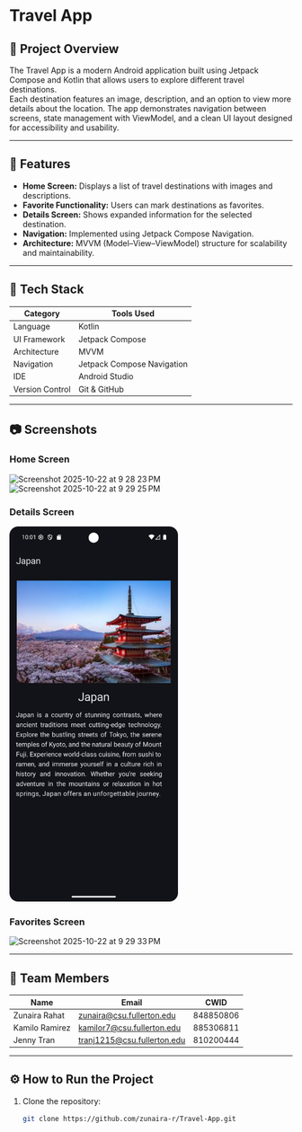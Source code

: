 # Travel App

## 📱 Project Overview
The Travel App is a modern Android application built using Jetpack Compose and Kotlin that allows users to explore different travel destinations.  
Each destination features an image, description, and an option to view more details about the location. The app demonstrates navigation between screens, state management with ViewModel, and a clean UI layout designed for accessibility and usability.

---

## 🧭 Features
-  **Home Screen:** Displays a list of travel destinations with images and descriptions.
-  **Favorite Functionality:** Users can mark destinations as favorites.
-  **Details Screen:** Shows expanded information for the selected destination.
-  **Navigation:** Implemented using Jetpack Compose Navigation.
-  **Architecture:** MVVM (Model–View–ViewModel) structure for scalability and maintainability.

---

## 🧩 Tech Stack
| Category | Tools Used |
|-----------|-------------|
| Language | Kotlin |
| UI Framework | Jetpack Compose |
| Architecture | MVVM |
| Navigation | Jetpack Compose Navigation |
| IDE | Android Studio |
| Version Control | Git & GitHub |

---

## 📷 Screenshots

### Home Screen
<img width="300" height="649" alt="Screenshot 2025-10-22 at 9 28 23 PM" src="https://github.com/user-attachments/assets/accaf1d9-ae52-4ed4-80ec-29c56ab735ca" />
<img width="328" height="655" alt="Screenshot 2025-10-22 at 9 29 25 PM" src="https://github.com/user-attachments/assets/4a50c55c-63fd-4ac8-be27-67c7aa63a02f" />

### Details Screen
<img src="screenshots/details_screen.png" width="300" alt="Details Screen">

### Favorites Screen
<img width="312" height="654" alt="Screenshot 2025-10-22 at 9 29 33 PM" src="https://github.com/user-attachments/assets/fee89f32-97e1-45e8-9efc-530ae1b07b15" />

---

## 👥 Team Members

| Name           | Email                     | CWID      |
|----------------|---------------------------|-----------|
| Zunaira Rahat  | zunaira@csu.fullerton.edu | 848850806 |
| Kamilo Ramirez | kamilor7@csu.fullerton.edu       | 885306811    |
| Jenny Tran     | tranj1215@csu.fullerton.edu      | 810200444    |

---

## ⚙️ How to Run the Project
1. Clone the repository:
   ```bash
   git clone https://github.com/zunaira-r/Travel-App.git
